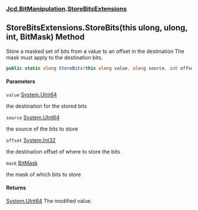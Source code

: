 ### [Jcd.BitManipulation](Jcd.BitManipulation.md 'Jcd.BitManipulation').[StoreBitsExtensions](Jcd.BitManipulation.StoreBitsExtensions.md 'Jcd.BitManipulation.StoreBitsExtensions')

## StoreBitsExtensions.StoreBits(this ulong, ulong, int, BitMask) Method

Store a masked set of bits from a value to an offset in the destination
The mask must apply to the destination bits.

```csharp
public static ulong StoreBits(this ulong value, ulong source, int offset, Jcd.BitManipulation.BitMask mask);
```
#### Parameters

<a name='Jcd.BitManipulation.StoreBitsExtensions.StoreBits(thisulong,ulong,int,Jcd.BitManipulation.BitMask).value'></a>

`value` [System.UInt64](https://docs.microsoft.com/en-us/dotnet/api/System.UInt64 'System.UInt64')

the destination for the stored bits

<a name='Jcd.BitManipulation.StoreBitsExtensions.StoreBits(thisulong,ulong,int,Jcd.BitManipulation.BitMask).source'></a>

`source` [System.UInt64](https://docs.microsoft.com/en-us/dotnet/api/System.UInt64 'System.UInt64')

the source of the bits to store

<a name='Jcd.BitManipulation.StoreBitsExtensions.StoreBits(thisulong,ulong,int,Jcd.BitManipulation.BitMask).offset'></a>

`offset` [System.Int32](https://docs.microsoft.com/en-us/dotnet/api/System.Int32 'System.Int32')

the destination offset of where to store the bits

<a name='Jcd.BitManipulation.StoreBitsExtensions.StoreBits(thisulong,ulong,int,Jcd.BitManipulation.BitMask).mask'></a>

`mask` [BitMask](Jcd.BitManipulation.BitMask.md 'Jcd.BitManipulation.BitMask')

the mask of which bits to store

#### Returns
[System.UInt64](https://docs.microsoft.com/en-us/dotnet/api/System.UInt64 'System.UInt64')
The modified value.